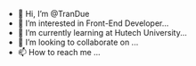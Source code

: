 - 👋 Hi, I’m @TranDue
- 👀 I’m interested in Front-End Developer...
- 🌱 I’m currently learning at Hutech University...
- 💞️ I’m looking to collaborate on ...
- 📫 How to reach me ...

<!---
TranDue/TranDue is a ✨ special ✨ repository because its `README.md` (this file) appears on your GitHub profile.
You can click the Preview link to take a look at your changes.
--->
